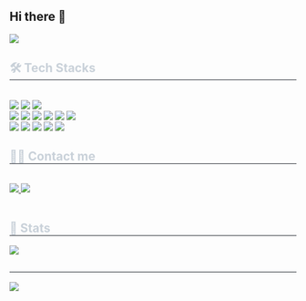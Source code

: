 ## Hi there 👋

<!--
**jo94kr/jo94kr** is a ✨ _special_ ✨ repository because its `README.md` (this file) appears on your GitHub profile.

Here are some ideas to get you started:

- 🔭 I’m currently working on ...
- 🌱 I’m currently learning ...
- 👯 I’m looking to collaborate on ...
- 🤔 I’m looking for help with ...
- 💬 Ask me about ...
- 📫 How to reach me: ...
- 😄 Pronouns: ...
- ⚡ Fun fact: ...
-->
<a href="https://hhpluscertificateofcompletion.oopy.io/">
    <img src="https://static.spartacodingclub.kr/hanghae99/plus/completion/badge_black.svg"/>
</a><br>
<div style="text-align: left;">
    <h2 style="border-bottom: 1px solid #21262d; color: #c9d1d9;"> 🛠️ Tech Stacks </h2> <br>
    <img src="https://img.shields.io/badge/Java-007396?style=for-the-badge&logo=Java&logoColor=white">
    <img src="https://img.shields.io/badge/Spring Boot-6DB33F?style=for-the-badge&logo=Spring Boot&logoColor=white">
    <img src="https://img.shields.io/badge/JPA-%236DB33F?style=for-the-badge">
    <br>
    <img src="https://img.shields.io/badge/elasticsearch-%23005571?style=for-the-badge&logo=elasticsearch&logoColor=white">
    <img src="https://img.shields.io/badge/logstash-%23005571?style=for-the-badge&logo=logstash&logoColor=white">
    <img src="https://img.shields.io/badge/beats-%23005571?style=for-the-badge&logo=beats&logoColor=white">
    <img src="https://img.shields.io/badge/kibana-%23005571?style=for-the-badge&logo=kibana&logoColor=white">
    <img src="https://img.shields.io/badge/MySQL-4479A1?style=for-the-badge&logo=MySQL&logoColor=white">
    <img src="https://img.shields.io/badge/Oracle-F80000?style=for-the-badge&logo=Oracle&logoColor=white">
    <br>
    <img src="https://img.shields.io/badge/rabbitmq-%23FF6600?style=for-the-badge&logo=rabbitmq&logoColor=white">
    <img src="https://img.shields.io/badge/redis-%23FF0000?style=for-the-badge">
    <img src="https://img.shields.io/badge/Docker-2496ED?style=for-the-badge&logo=Docker&logoColor=white">
    <img src="https://img.shields.io/badge/Jenkins-D24939?style=for-the-badge&logo=Jenkins&logoColor=white">
    <img src="https://img.shields.io/badge/Git-F05032?style=for-the-badge&logo=Git&logoColor=white">
</div>
<div style="text-align: left;">
    <h2 style="border-bottom: 1px solid #21262d; color: #c9d1d9;"> 🧑‍💻 Contact me </h2> <br>
    <div style="text-align: left;">
        <a href=https://jo94kr.github.io/> <img
                src="https://img.shields.io/badge/gitBlog-%23000000?style=for-the-badge&logo=GitBook">
        </a>
        <a href=mailto:wls94kr@gamil.com> <img
                src="https://img.shields.io/badge/Gmail-EA4335?style=for-the-badge&logo=Gmail&logoColor=white&link=mailto:wls94kr@gamil.com">
        </a>
    </div>
    <br>
    <div style="text-align: left;"></div>
</div>
<div style="text-align: left;">
    <h2 style="border-bottom: 1px solid #21262d; color: #c9d1d9;"> 🏅 Stats </h2>
    <div style="text-align: left;"><img
            src="https://github-readme-stats.vercel.app/api?username=jo94kr&bg_color=60,2d7be1,77258d&title_color=ffffff&text_color=ffffff"/>
    </div>
</div>

<div style="text-align: left;">
    <h2 style="border-bottom: 1px solid #21262d; color: #c9d1d9;"></h2>
    <a href="https://hits.seeyoufarm.com"><img
            src="https://hits.seeyoufarm.com/api/count/incr/badge.svg?url=https%3A%2F%2Fgithub.com%2Fjo94kr&count_bg=%23545553&title_bg=%237AC2FF&icon=github.svg&icon_color=%23FFFFFF&title=visit&edge_flat=true"/></a>
</div>
